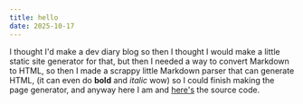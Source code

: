 ```yaml
---
title: hello
date: 2025-10-17
---
```


I thought I'd make a dev diary blog so then I thought I would make a little
static site generator for that, but then I needed a way to convert Markdown to
HTML, so then I made a scrappy little Markdown parser that can generate HTML,
(it can even do **bold** and _italic_ wow) so I could finish making the page
generator, and anyway here I am and [here's](https://github.com/1001harps/web/)
the source code.
